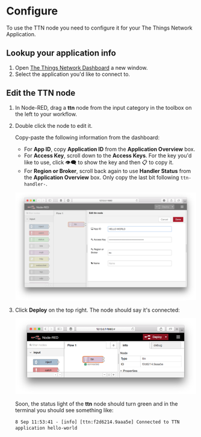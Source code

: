 # Configure
To use the TTN node you need to configure it for your The Things Network Application.

## Lookup your application info

1.  Open [The Things Network Dashboard](https://preview.dashboard.thethingsnetwork.org/) a new window.
2.  Select the application you'd like to connect to.

## Edit the TTN node

1.  In Node-RED, drag a **ttn** node from the input category in the toolbox on the left to your workflow.
2.  Double click the node to edit it.

    Copy-paste the following information from the dashboard:

    * For **App ID**, copy **Application ID** from the **Application Overview** box.
    * For **Access Key**, scroll down to the **Access Keys**. For the key you'd like to use, click 👁‍🗨 to show the key and then 📋 to copy it.
    * For **Region or Broker**, scroll back again to use **Handler Status** from the **Application Overview** box. Only copy the last bit following `ttn-handler-`.

    ![](node-red-ttn-edit.png)

4.  Click **Deploy** on the top right. The node should say it's connected:

    ![](node-red-ttn-connected.png)

    Soon, the status light of the **ttn** node should turn green and in the terminal you should see something like:

        8 Sep 11:53:41 - [info] [ttn:f2d6214.9aaa5e] Connected to TTN application hello-world